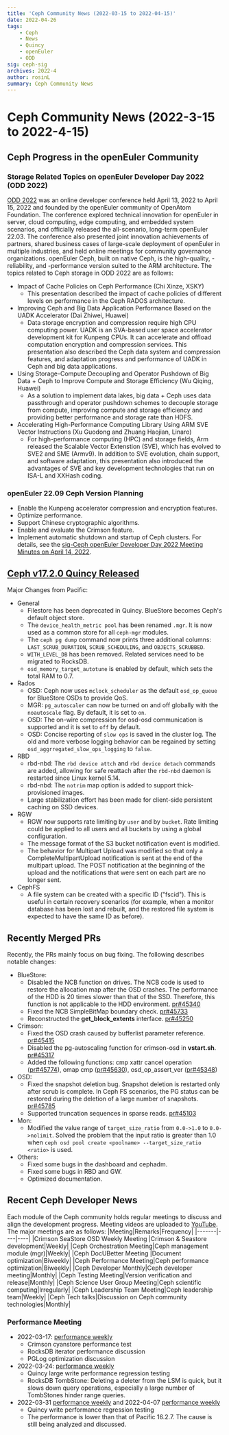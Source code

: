 ```yaml
---
title: 'Ceph Community News (2022-03-15 to 2022-04-15)'
date: 2022-04-26
tags:
    - Ceph
    - News
    - Quincy
    - openEuler
    - ODD
sig: ceph-sig
archives: 2022-4
author: rosinL
summary: Ceph Community News
---
```

# Ceph Community News (2022-3-15 to 2022-4-15)
## Ceph Progress in the openEuler Community
### Storage Related Topics on openEuler Developer Day 2022 (ODD 2022) 
[ODD 2022](https://www.openeuler.org/en/interaction/summit-list/devday2022/) was an online developer conference held April 13, 2022 to April 15, 2022 and founded by the openEuler community of OpenAtom Foundation. The conference explored technical innovation for openEuler in server, cloud computing, edge computing, and embedded system scenarios, and officially released the all-scenario, long-term openEuler 22.03. The conference also presented joint innovation achievements of partners, shared business cases of large-scale deployment of openEuler in multiple industries, and held online meetings for community governance organizations. openEuler Ceph, built on native Ceph, is the high-quality, -reliability, and -performance version suited to the ARM architecture. The topics related to Ceph storage in ODD 2022 are as follows:  

* Impact of Cache Policies on Ceph Performance (Chi Xinze, XSKY)
  - This presentation described the impact of cache policies of different levels on performance in the Ceph RADOS architecture.
* Improving Ceph and Big Data Application Performance Based on the UADK Accelerator (Dai Zhiwei, Huawei)
  - Data storage encryption and compression require high CPU computing power. UADK is an SVA-based user space accelerator development kit for Kunpeng CPUs. It can accelerate and offload computation encryption and compression services. This presentation also described the Ceph data system and compression features, and adaptation progress and performance of UADK in Ceph and big data applications.
* Using Storage-Compute Decoupling and Operator Pushdown of Big Data + Ceph to Improve Compute and Storage Efficiency (Wu Qiqing, Huawei)
  - As a solution to implement data lakes, big data + Ceph uses data passthrough and operator pushdown schemes to decouple storage from compute, improving compute and storage efficiency and providing better performance and storage rate than HDFS.
* Accelerating High-Performance Computing Library Using ARM SVE Vector Instructions (Xu Guodong and Zhuang Haojian, Linaro)
  - For high-performance computing (HPC) and storage fields, Arm released the Scalable Vector Extenstion (SVE), which has evolved to SVE2 and SME (Armv9). In addition to SVE evolution, chain support, and software adaptation, this presentation also introduced the advantages of SVE and key development technologies that run on ISA-L and XXHash coding.
### openEuler 22.09 Ceph Version Planning
  * Enable the Kunpeng accelerator compression and encryption features.
  * Optimize performance.
  * Support Chinese cryptographic algorithms.
  * Enable and evaluate the Crimson feature.
  * Implement automatic shutdown and startup of Ceph clusters.
  For details, see the [sig-Ceph openEuler Developer Day 2022 Meeting Minutes on April 14, 2022](https://gitee.com/src-openeuler/ceph/wikis/%E4%BC%9A%E8%AE%AE%E7%BA%AA%E8%A6%81/2022%E5%8F%8C%E5%91%A8%E4%BE%8B%E4%BC%9A%E4%BC%9A%E8%AE%AE%E7%BA%AA%E8%A6%81).
## [Ceph v17.2.0 Quincy Released](https://ceph.io/en/news/blog/2022/v17-2-0-quincy-released/)
Major Changes from Pacific:
* General
  - Filestore has been deprecated in Quincy. BlueStore becomes Ceph's default object store.
  - The `device_health_metric pool` has been renamed `.mgr`. It is now used as a common store for all `ceph-mgr` modules.
  - The `ceph pg dump` command now prints three additional columns: `LAST_SCRUB_DURATION`, `SCRUB_SCHEDULING`, and `OBJECTS_SCRUBBED`.
  - `WITH_LEVEL_DB` has been removed. Related services need to be migrated to RocksDB.
  - `osd_memory_target_autotune` is enabled by default, which sets the total RAM to 0.7.
* Rados
  - OSD: Ceph now uses `mclock_scheduler` as the default `osd_op_queue` for BlueStore OSDs to provide QoS.
  - MGR: `pg_autoscaler` can now be turned on and off globally with the `noautoscale` flag. By default, it is set to `on`.
  - OSD: The on-wire compression for osd-osd communication is supported and it is set to `off` by default.
  - OSD: Concise reporting of `slow ops` is saved in the cluster log. The old and more verbose logging behavior can be regained by setting `osd_aggrregated_slow_ops_logging` to `false`.
* RBD
  - rbd-nbd: The `rbd device attch` and `rbd device detach` commands are added, allowing for safe reattach after the `rbd-nbd` daemon is restarted since Linux kernel 5.14.
  - rbd-nbd: The `notrim` map option is added to support thick-provisioned images.
  - Large stabilization effort has been made for client-side persistent caching on SSD devices.
* RGW
  - RGW now supports rate limiting by `user` and by `bucket`. Rate limiting could be applied to all users and all buckets by using a global configuration.
  - The message format of the S3 bucket notification event is modified.
  - The behavior for Multipart Upload was modified so that only a CompleteMultipartUpload notification is sent at the end of the multipart upload. The POST notification at the beginning of the upload and the notifications that were sent on each part are no longer sent.
* CephFS
  - A file system can be created with a specific ID ("fscid"). This is useful in certain recovery scenarios (for example, when a monitor database has been lost and rebuilt, and the restored file system is expected to have the same ID as before).

## Recently Merged PRs
Recently, the PRs mainly focus on bug fixing. The following describes notable changes:
* BlueStore:
  - Disabled the NCB function on drives. The NCB code is used to restore the allocation map after the OSD crashes. The performance of the HDD is 20 times slower than that of the SSD. Therefore, this function is not applicable to the HDD environment. [pr#45340](https://github.com/ceph/ceph/pull/45340)
  - Fixed the NCB SimpleBitMap boundary check. [pr#45733](https://github.com/ceph/ceph/pull/45733)
  - Reconstructed the **get_block_extents** interface. [pr#45250](https://github.com/ceph/ceph/pull/44250)
* Crimson:
  - Fixed the OSD crash caused by bufferlist parameter reference. [pr#45415](https://github.com/ceph/ceph/pull/45415) 
  - Disabled the pg-autoscaling function for crimson-osd in **vstart.sh**. [pr#45317](https://github.com/ceph/ceph/pull/45317)
  - Added the following functions: cmp xattr cancel operation ([pr#45774](https://github.com/ceph/ceph/pull/45774)), omap cmp ([pr#45630](https://github.com/ceph/ceph/pull/45630)), osd_op_assert_ver ([pr#45348](https://github.com/ceph/ceph/pull/45348))
* OSD:
  - Fixed the snapshot deletion bug. Snapshot deletion is restarted only after scrub is complete. In Ceph FS scenarios, the PG status can be restored during the deletion of a large number of snapshots. [pr#45785](https://github.com/ceph/ceph/pull/45785)
  - Supported truncation sequences in sparse reads. [pr#45103](https://github.com/ceph/ceph/pull/45103)
* Mon:
  - Modified the value range of `target_size_ratio` from `0.0->1.0` to `0.0->nolimit`. Solved the problem that the input ratio is greater than 1.0 when `ceph osd pool create <poolname> --target_size_ratio <ratio>` is used.
* Others:
  - Fixed some bugs in the dashboard and cephadm.
  - Fixed some bugs in RBD and GW.
  - Optimized documentation.
## Recent Ceph Developer News
Each module of the Ceph community holds regular meetings to discuss and align the development progress. Meeting videos are uploaded to [YouTube](https://www.youtube.com/channel/UCno-Fry25FJ7B4RycCxOtfw/videos). The major meetings are as follows:
|Meeting|Remarks|Frequency|
|-------|----|----|
|Crimson SeaStore OSD Weekly Meeting |Crimson & Seastore development|Weekly|
|Ceph Orchestration Meeting|Ceph management module (mgr)|Weekly|
|Ceph DocUBetter Meeting |Document optimization|Biweekly|
|Ceph Performance Meeting|Ceph performance optimization|Biweekly|
|Ceph Developer Monthly|Ceph developer meeting|Monthly|
|Ceph Testing Meeting|Version verification and release|Monthly|
|Ceph Science User Group Meeting|Ceph scientific computing|Irregularly|
|Ceph Leadership Team Meeting|Ceph leadership team|Weekly|
|Ceph Tech talks|Discussion on Ceph community technologies|Monthly|

### Performance Meeting
* 2022-03-17: [performance weekly](https://www.youtube.com/watch?v=RFYA-0k6QE)
  - Crimson cyanstore performance test
  - RocksDB iterator performance discussion
  - PGLog optimization discussion
* 2022-03-24: [performance weekly](https://www.youtube.com/watch?v=tulzatiqqHo)
  - Quincy large write performance regression testing
  - RocksDB TombStone: Deleting a deleter from the LSM is quick, but it slows down query operations, especially a large number of TombStones hinder range queries.
* 2022-03-31 [performance weekly](https://www.youtube.com/watch?v=NuofFc1539I) and 2022-04-07 [performance weekly](https://www.youtube.com/watch?v=F34BvWvEDf4)
  - Quincy write performance regression testing
  - The performance is lower than that of Pacific 16.2.7. The cause is still being analyzed and discussed.
